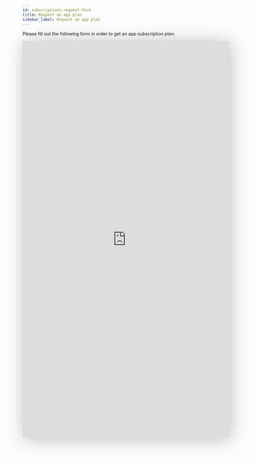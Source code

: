 ```yaml
---
id: subscriptions-request-form
title: Request an app plan
sidebar_label: Request an app plan
---
```


Please fill out the following form in order to get an app subscription plan:

<iframe src="https://forms.monday.com/forms/embed/979e6511a563e67128e528de85296849" width="650" height="1250" style="border: 0; box-shadow: 5px 5px 56px 0px rgba(0,0,0,0.25);"></iframe>